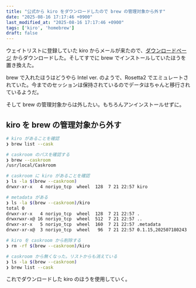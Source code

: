```yaml
---
title: "公式から kiro をダウンロードしたので brew の管理対象から外す"
date: "2025-08-16 17:17:46 +0900"
last_modified_at: "2025-08-16 17:17:46 +0900"
tags: ['kiro', 'homebrew']
draft: false
---
```


ウェイトリストに登録していた kiro からメールが来たので、[ダウンロードページ](https://kiro.dev/downloads/) からダウンロードした。そしてすでに brew でインストールしていたほうを置き換えた。  

brew で入れたほうはどうやら Intel ver. のようで、Rosetta2 でエミュレートされていた。今までのセッションは保持されているのでデータはちゃんと移行されているようだ。

そして brew の管理対象からは外したい。もちろんアンインストールせずに。

## kiro を brew の管理対象から外す

```sh
# kiro があることを確認
❯ brew list --cask

# caskroom のパスを確認する
❯ brew --caskroom
/usr/local/Caskroom

# caskroom に kiro があることを確認
❯ ls -la $(brew --caskroom)
drwxr-xr-x   4 noriyo_tcp  wheel  128  7 21 22:57 kiro

# metadata がある
❯ ls -la $(brew --caskroom)/kiro
total 0
drwxr-xr-x   4 noriyo_tcp  wheel  128  7 21 22:57 .
drwxrwxr-x@ 16 noriyo_tcp  wheel  512  7 21 22:57 ..
drwxr-xr-x   5 noriyo_tcp  wheel  160  7 21 22:57 .metadata
drwxr-xr-x@  3 noriyo_tcp  wheel   96  7 21 22:57 0.1.15,202507180243

# kiro を caskroom から削除する
❯ rm -rf $(brew --caskroom)/kiro

# caskroom から無くなった。リストからも消えている
❯ ls -la $(brew --caskroom)
❯ brew list --cask
```

これでダウンロードした kiro のほうを使用していく。
